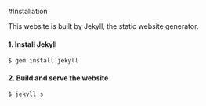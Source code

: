 #Installation

This website is built by Jekyll, the static website generator.

#### 1. Install Jekyll
`$ gem install jekyll`

#### 2. Build and serve the website
`$ jekyll s`
